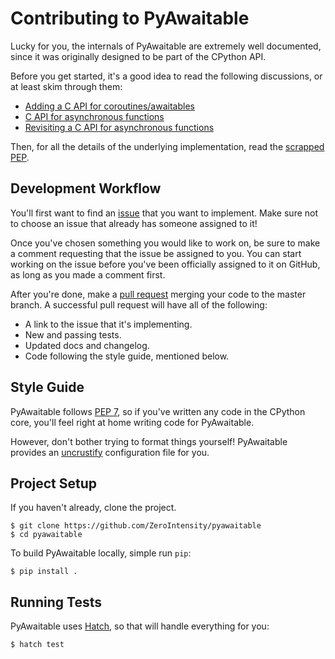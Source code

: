 # Contributing to PyAwaitable

Lucky for you, the internals of PyAwaitable are extremely well documented, since it was originally designed to be part of the CPython API.

Before you get started, it's a good idea to read the following discussions, or at least skim through them:

-   [Adding a C API for coroutines/awaitables](https://discuss.python.org/t/adding-a-c-api-for-coroutines-awaitables/22786)
-   [C API for asynchronous functions](https://discuss.python.org/t/c-api-for-asynchronous-functions/42842)
-   [Revisiting a C API for asynchronous functions](https://discuss.python.org/t/revisiting-a-c-api-for-asynchronous-functions/50792)

Then, for all the details of the underlying implementation, read the [scrapped PEP](https://gist.github.com/ZeroIntensity/8d32e94b243529c7e1c27349e972d926).

## Development Workflow

You'll first want to find an [issue](https://github.com/ZeroIntensity/pyawaitable/issues) that you want to implement. Make sure not to choose an issue that already has someone assigned to it!

Once you've chosen something you would like to work on, be sure to make a comment requesting that the issue be assigned to you. You can start working on the issue before you've been officially assigned to it on GitHub, as long as you made a comment first.

After you're done, make a [pull request](https://github.com/ZeroIntensity/pyawaitable/pulls) merging your code to the master branch. A successful pull request will have all of the following:

-   A link to the issue that it's implementing.
-   New and passing tests.
-   Updated docs and changelog.
-   Code following the style guide, mentioned below.

## Style Guide

PyAwaitable follows [PEP 7](https://peps.python.org/pep-0007/), so if you've written any code in the CPython core, you'll feel right at home writing code for PyAwaitable.

However, don't bother trying to format things yourself! PyAwaitable provides an [uncrustify](https://github.com/uncrustify/uncrustify) configuration file for you.

## Project Setup

If you haven't already, clone the project.

```
$ git clone https://github.com/ZeroIntensity/pyawaitable
$ cd pyawaitable
```

To build PyAwaitable locally, simple run `pip`:

```
$ pip install .
```

## Running Tests

PyAwaitable uses [Hatch](https://hatch.pypa.io), so that will handle everything for you:

```
$ hatch test
```
